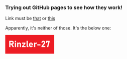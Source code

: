 ### Trying out GitHub pages to see how they work!

Link must be [that](https://rinzler27.github.io) or [this](https://rinzler-27.github.io)

Apparently, it's neither of those. It's the below one:
<!--
[![GitHub Pages](https://img.shields.io/badge/github%20pages-121013?style=for-the-badge&logo=github&logoColor=white)](https://rinzler-27.github.io/rinzler27.github.io/)
-->
<a href="https://rinzler-27.github.io/rinzler27.github.io/">
<img src="button.png" style="width: 156px;"></img>
</a>
